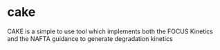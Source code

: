 # cake
CAKE is a simple to use tool which implements both the FOCUS Kinetics and the NAFTA guidance to generate degradation kinetics
